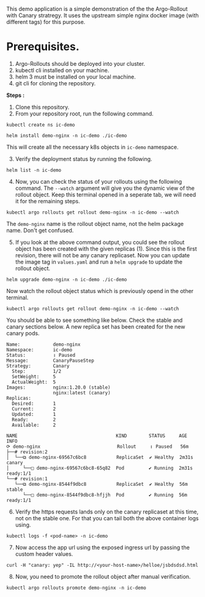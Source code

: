 This demo application is a simple demonstration of the the Argo-Rollout with Canary stratregy. It uses the upstream simple nginx docker image (with different tags) for this purpose.

# Prerequisites.

1. Argo-Rollouts should be deployed into your cluster.
2. kubectl cli installed on your machine.
3. helm 3 must be installed on your local machine.
4. git cli for cloning the repository.


**Steps :**

1. Clone this repository.
2. From your repository root, run the following command.

 `kubectl create ns ic-demo`

`helm install demo-nginx -n ic-demo ./ic-demo`

This will create all the necessary k8s objects in `ic-demo` namespace.

3. Verify the deployment status by running the following.

`helm list -n ic-demo`

4. Now, you can check the status of your rollouts using the following command. The `--watch` argument will give you the dynamic view of the rollout object. Keep this terminal opened in a seperate tab, we will need it for the remaining steps.

`kubectl argo rollouts get rollout demo-nginx -n ic-demo --watch`

The `demo-nginx` name is the rollout object name, not the helm package name. Don't get confused.

5. If you look at the above command output, you could see the rollout object has been created with the given replicas (1). Since this is the first revision, there will not be any canary replicaset. Now you can update the image tag in `values.yaml` and run a `helm upgrade` to update the rollout object.

`helm upgrade demo-nginx -n ic-demo ./ic-demo`

Now watch the rollout object status which is previously opend in the other terminal.

`kubectl argo rollouts get rollout demo-nginx -n ic-demo --watch`

You should be able to see something like below. Check the stable and canary sections below. A new replica set has been created for the new canary pods.

```
Name:            demo-nginx
Namespace:       ic-demo
Status:          ॥ Paused
Message:         CanaryPauseStep
Strategy:        Canary
  Step:          1/2
  SetWeight:     5
  ActualWeight:  5
Images:          nginx:1.20.0 (stable)
                 nginx:latest (canary)
Replicas:
  Desired:       1
  Current:       2
  Updated:       1
  Ready:         2
  Available:     2

NAME                                    KIND        STATUS     AGE    INFO
⟳ demo-nginx                            Rollout     ॥ Paused   56m
├──# revision:2
│  └──⧉ demo-nginx-69567c6bc8           ReplicaSet  ✔ Healthy  2m31s  canary
│     └──□ demo-nginx-69567c6bc8-65q82  Pod         ✔ Running  2m31s  ready:1/1
└──# revision:1
   └──⧉ demo-nginx-8544f9dbc8           ReplicaSet  ✔ Healthy  56m    stable
      └──□ demo-nginx-8544f9dbc8-hfjjh  Pod         ✔ Running  56m    ready:1/1
```

6. Verify the https requests lands only on the canary replicaset at this time, not on the stable one. For that you can tail both the above container logs using.

  `kubectl logs -f <pod-name> -n ic-demo`

7. Now access the app url using the exposed ingress url by passing the custom header values.

`curl -H "canary: yep" -IL http://<your-host-name>/helloe/jsbdsdsd.html`

8. Now, you need to promote the rollout object after manual verification.

`kubectl argo rollouts promote demo-nginx -n ic-demo`
